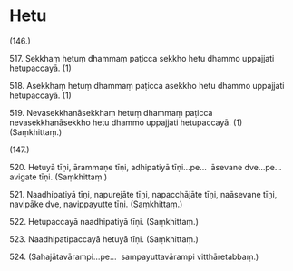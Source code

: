 

# Hetu







(146.)

517\. Sekkhaṃ hetuṃ dhammaṃ paṭicca sekkho hetu dhammo uppajjati hetupaccayā. (1)

518\. Asekkhaṃ hetuṃ dhammaṃ paṭicca asekkho hetu dhammo uppajjati hetupaccayā. (1)

519\. Nevasekkhanāsekkhaṃ hetuṃ dhammaṃ paṭicca nevasekkhanāsekkho hetu dhammo uppajjati hetupaccayā. (1) (Saṃkhittaṃ.)

(147.)

520\. Hetuyā tīṇi, ārammaṇe tīṇi, adhipatiyā tīṇi…pe…  āsevane dve…pe…  avigate tīṇi. (Saṃkhittaṃ.)

521\. Naadhipatiyā tīṇi, napurejāte tīṇi, napacchājāte tīṇi, naāsevane tīṇi, navipāke dve, navippayutte tīṇi. (Saṃkhittaṃ.)

522\. Hetupaccayā naadhipatiyā tīṇi. (Saṃkhittaṃ.)

523\. Naadhipatipaccayā hetuyā tīṇi. (Saṃkhittaṃ.)

524\. (Sahajātavārampi…pe…  sampayuttavārampi vitthāretabbaṃ.)



